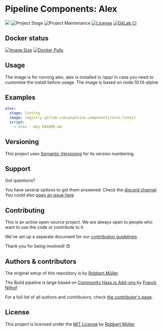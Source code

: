 # Pipeline Components: Alex

[![][gitlab-repo-shield]][repository]
![Project Stage][project-stage-shield]
![Project Maintenance][maintenance-shield]
[![License][license-shield]](LICENSE)
[![GitLab CI][gitlabci-shield]][gitlabci]

## Docker status

[![Image Size][size-shield]][dockerhub]
[![Docker Pulls][pulls-shield]][dockerhub]

## Usage

The image is for running alex, alex is installed in /app/ in case you need to customize the install before usage.
The image is based on node:10.14-alpine

## Examples

```yaml
alex:
  stage: linting
  image: registry.gitlab.com/pipeline-components/alex:latest
  script:
    - alex --why README.md
```

## Versioning

This project uses [Semantic Versioning][semver] for its version numbering.

## Support

Got questions?

You have several options to get them answered:
Check the [discord channel][discord]
You could also [open an issue here][issue]

## Contributing

This is an active open-source project. We are always open to people who want to use the code or contribute to it.

We've set up a separate document for our [contribution guidelines][contributing-link].

Thank you for being involved! 😍

## Authors & contributors

The original setup of this repository is by [Robbert Müller][mjrider].

The Build pipeline is large based on [Community Hass.io Add-ons
][hassio-addons] by [Franck Nijhof][frenck].

For a full list of all authors and contributors,
check [the contributor's page][contributors].

## License

This project is licensed under the [MIT License](./LICENSE) by [Robbert Müller][mjrider].

[contributing-link]: https://pipeline-components.dev/contributing/
[contributors]: https://gitlab.com/pipeline-components/alex/-/graphs/main
[discord]: https://discord.gg/vhxWFfP
[dockerhub]: https://hub.docker.com/r/pipelinecomponents/alex
[frenck]: https://github.com/frenck
[gitlab-repo-shield]: https://img.shields.io/badge/Source-Gitlab-orange.svg?logo=gitlab
[gitlabci-shield]: https://img.shields.io/gitlab/pipeline/pipeline-components/alex.svg
[gitlabci]: https://gitlab.com/pipeline-components/alex/-/commits/main
[hassio-addons]: https://github.com/hassio-addons
[issue]: https://gitlab.com/pipeline-components/alex/issues
[license-shield]: https://img.shields.io/badge/License-MIT-green.svg
[maintenance-shield]: https://img.shields.io/maintenance/yes/2025.svg
[mjrider]: https://gitlab.com/mjrider
[project-stage-shield]: https://img.shields.io/badge/project%20stage-production%20ready-brightgreen.svg
[pulls-shield]: https://img.shields.io/docker/pulls/pipelinecomponents/alex.svg?logo=docker
[repository]: https://gitlab.com/pipeline-components/alex
[semver]: http://semver.org/spec/v2.0.0.html
[size-shield]: https://img.shields.io/docker/image-size/pipelinecomponents/alex.svg?logo=docker
